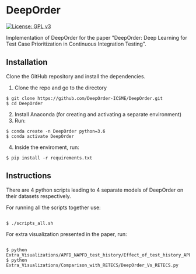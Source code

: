 # DeepOrder

[![License: GPL v3](https://img.shields.io/badge/License-GPLv3-blue.svg)](https://www.gnu.org/licenses/gpl-3.0)

Implementation of DeepOrder for the paper "DeepOrder: Deep Learning for Test Case Prioritization in Continuous Integration Testing".


## Installation

Clone the GitHub repository and install the dependencies.
1. Clone the repo and go to the directory 
```
$ git clone https://github.com/DeepOrder-ICSME/DeepOrder.git
$ cd DeepOrder

```
2. Install Anaconda (for creating and activating a separate environment)
3. Run: 
```
$ conda create -n DeepOrder python=3.6
$ conda activate DeepOrder
```
4. Inside the enviroment, run:
```
$ pip install -r requirements.txt
```
## Instructions

There are 4 python scripts leading to 4 separate models of DeepOrder on their datasets respectively. 

For running all the scripts together use: 
```

$ ./scripts_all.sh

```

For extra visualization presented in the paper, run:
```

$ python Extra_Visualizations/APFD_NAPFD_test_history/Effect_of_test_history_APFD_NAPFD.py
$ python Extra_Visualizations/Comparison_with_RETECS/DeepOrder_Vs_RETECS.py

```



